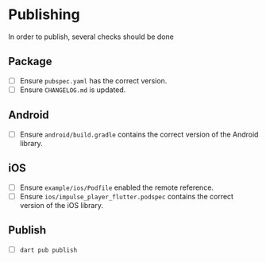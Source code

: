 # Publishing

In order to publish, several checks should be done

## Package

- [ ] Ensure `pubspec.yaml` has the correct version.
- [ ] Ensure `CHANGELOG.md` is updated.

## Android

- [ ] Ensure `android/build.gradle` contains the correct version of the Android library.

## iOS

- [ ] Ensure `example/ios/Podfile` enabled the remote reference.
- [ ] Ensure `ios/impulse_player_flutter.podspec` contains the correct version of the iOS library.

## Publish

- [ ] `dart pub publish`